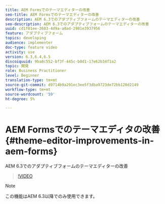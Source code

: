 ```yaml
---
title: AEM Formsでのテーマエディターの改善
seo-title: AEM Formsでのテーマエディターの改善
description: AEM 6.3でのアダプティブフォームのテーマエディターの改善
seo-description: AEM 6.3でのアダプティブフォームのテーマエディターの改善
uuid: cd1f01ee-2603-4d9a-a8ad-2981e3937956
feature: アダプティブフォーム
topics: developing
audience: implementer
doc-type: feature video
activity: use
version: 6.3,6.4,6.5
discoiquuid: 9ba8c552-bf3f-445c-b0d1-17e62b34f1a2
topic: 開発
role: Business Practitioner
level: Beginner
translation-type: tm+mt
source-git-commit: d9714b9a291ec3ee5f3dba9723de72bb120d2149
workflow-type: tm+mt
source-wordcount: '59'
ht-degree: 5%

---
```



# AEM Formsでのテーマエディタの改善{#theme-editor-improvements-in-aem-forms}

AEM 6.3でのアダプティブフォームのテーマエディターの改善

>[!VIDEO](https://video.tv.adobe.com/v/19497?quality=9&learn=on)

>[!NOTE]
>
>この機能はAEM 6.3以降でのみ使用できます。

